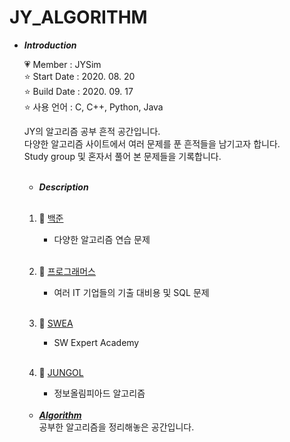 # JY_ALGORITHM

- ***Introduction***

    💗 Member : JYSim<br>
    ⭐ Start Date : 2020. 08. 20<br>
    ⭐ Build Date : 2020. 09. 17<br>
    ⭐ 사용 언어 : C, C++, Python, Java<br>
    
    JY의 알고리즘 공부 흔적 공간입니다.<br>
    다양한 알고리즘 사이트에서 여러 문제를 푼 흔적들을 남기고자 합니다.<br>
    Study group 및 혼자서 풀어 본 문제들을 기록합니다.<br>
    <br>

    - ***Description***
    <br>
    
    1. 🌱 [백준](baekjoon)<br>
       - 다양한 알고리즘 연습 문제<br><br>
       <!-- - Like_Seal_Study 모임, 잭프로트 소모임, 농주모 소모임, ming9 study 모임, CodingStudy_with_python 을 통한 문제 풀이들을 기록합니다.<br> -->
          
    2. 🌱 [프로그래머스](programmers)<br>
       - 여러 IT 기업들의 기출 대비용 및 SQL 문제<br><br>

    3. 🌱 [SWEA](SWEA)<br>
       - SW Expert Academy<br><br>

    4. 🌱 [JUNGOL](jungol)<br>
       - 정보올림피아드 알고리즘<br><br>


    - [***Algorithm***](https://github.com/Jiyooung/How_to_Use/blob/main/Algorithm/README.md)<br>
    공부한 알고리즘을 정리해놓은 공간입니다.
    
